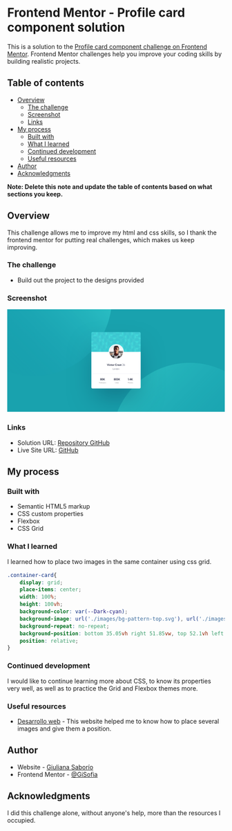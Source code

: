 # Frontend Mentor - Profile card component solution

This is a solution to the [Profile card component challenge on Frontend Mentor](https://www.frontendmentor.io/challenges/profile-card-component-cfArpWshJ). Frontend Mentor challenges help you improve your coding skills by building realistic projects. 

## Table of contents

- [Overview](#overview)
  - [The challenge](#the-challenge)
  - [Screenshot](#screenshot)
  - [Links](#links)
- [My process](#my-process)
  - [Built with](#built-with)
  - [What I learned](#what-i-learned)
  - [Continued development](#continued-development)
  - [Useful resources](#useful-resources)
- [Author](#author)
- [Acknowledgments](#acknowledgments)

**Note: Delete this note and update the table of contents based on what sections you keep.**

## Overview

This challenge allows me to improve my html and css skills, so I thank the frontend mentor for putting real challenges, which makes us keep improving.

### The challenge

- Build out the project to the designs provided

### Screenshot

![](./assets/images/screenshot_solution.png)


### Links

- Solution URL: [Repository GitHub](https://github.com/GiSofia/ProfileCard)
- Live Site URL: [GitHub](https://gisofia.github.io/ProfileCardt/)

## My process

### Built with

- Semantic HTML5 markup
- CSS custom properties
- Flexbox
- CSS Grid


### What I learned

I learned how to place two images in the same container using css grid.

```css
.container-card{
    display: grid;
    place-items: center;
    width: 100%;
    height: 100vh;
    background-color: var(--Dark-cyan);
    background-image: url('./images/bg-pattern-top.svg'), url('./images/bg-pattern-bottom.svg');
    background-repeat: no-repeat;
    background-position: bottom 35.05vh right 51.85vw, top 52.1vh left 48.05vw;
    position: relative;
}
```

### Continued development

I would like to continue learning more about CSS, to know its properties very well, as well as to practice the Grid and Flexbox themes more.

### Useful resources

- [Desarrollo web](https://desarrolloweb.com/articulos/multiples-imagenes-de-fondo-con-css.html) - This website helped me to know how to place several images and give them a position.

## Author

- Website - [Giuliana Saborío](https://gisofia.github.io/portfolio/)
- Frontend Mentor - [@GiSofia](https://www.frontendmentor.io/profile/GiSofia)

## Acknowledgments

I did this challenge alone, without anyone's help, more than the resources I occupied.
